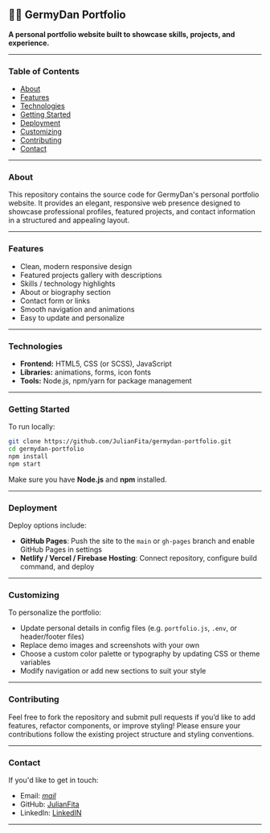 ## 🧑‍💻 GermyDan Portfolio

**A personal portfolio website built to showcase skills, projects, and experience.**

---

### Table of Contents

* [About](#about)
* [Features](#features)
* [Technologies](#technologies)
* [Getting Started](#getting-started)
* [Deployment](#deployment)
* [Customizing](#customizing)
* [Contributing](#contributing)
* [Contact](#contact)

---

### About

This repository contains the source code for GermyDan's personal portfolio website. It provides an elegant, responsive web presence designed to showcase professional profiles, featured projects, and contact information in a structured and appealing layout.

---

### Features

* Clean, modern responsive design
* Featured projects gallery with descriptions
* Skills / technology highlights
* About or biography section
* Contact form or links
* Smooth navigation and animations
* Easy to update and personalize

---

### Technologies

* **Frontend:** HTML5, CSS (or SCSS), JavaScript
* **Libraries:** animations, forms, icon fonts
* **Tools:** Node.js, npm/yarn for package management

---

### Getting Started

To run locally:

```bash
git clone https://github.com/JulianFita/germydan-portfolio.git
cd germydan-portfolio
npm install
npm start
```

Make sure you have **Node.js** and **npm** installed.

---

### Deployment

Deploy options include:

* **GitHub Pages**: Push the site to the `main` or `gh-pages` branch and enable GitHub Pages in settings
* **Netlify / Vercel / Firebase Hosting**: Connect repository, configure build command, and deploy

---

### Customizing

To personalize the portfolio:

* Update personal details in config files (e.g. `portfolio.js`, `.env`, or header/footer files)
* Replace demo images and screenshots with your own
* Choose a custom color palette or typography by updating CSS or theme variables
* Modify navigation or add new sections to suit your style

---

### Contributing

Feel free to fork the repository and submit pull requests if you’d like to add features, refactor components, or improve styling! Please ensure your contributions follow the existing project structure and styling conventions.

---

### Contact

If you'd like to get in touch:

* Email: *[mail](mailto:juliangabrielfita@gmail.com)*
* GitHub: [JulianFita](https://github.com/JulianFita)
* LinkedIn: [LinkedIN](https://www.linkedin.com/in/juliangabrielfita/)

---
